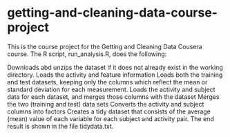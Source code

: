# getting-and-cleaning-data-course-project
This is the course project for the Getting and Cleaning Data Cousera course. The R script, run_analysis.R, does the following:

Downloads abd unzips the dataset if it does not already exist in the working directory.
Loads the activity and feature information
Loads both the training and test datasets, keeping only the columns which reflect the mean or standard deviation for each measurement.
Loads the activity and subject data for each dataset, and merges those columns with the dataset
Merges the two (training and test) data sets
Converts the activity and subject columns into factors
Creates a tidy dataset that consists of the average (mean) value of each variable for each subject and activity pair.
The end result is shown in the file tidydata.txt. 
